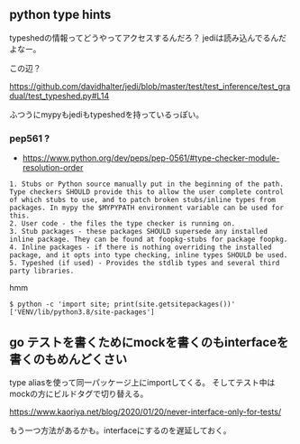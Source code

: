 ## python type hints

typeshedの情報ってどうやってアクセスするんだろ？
jediは読み込んでるんだよなー。

この辺？

https://github.com/davidhalter/jedi/blob/master/test/test_inference/test_gradual/test_typeshed.py#L14

ふつうにmypyもjediもtypeshedを持っているっぽい。

### pep561 ?

- https://www.python.org/dev/peps/pep-0561/#type-checker-module-resolution-order

```
1. Stubs or Python source manually put in the beginning of the path. Type checkers SHOULD provide this to allow the user complete control of which stubs to use, and to patch broken stubs/inline types from packages. In mypy the $MYPYPATH environment variable can be used for this.
2. User code - the files the type checker is running on.
3. Stub packages - these packages SHOULD supersede any installed inline package. They can be found at foopkg-stubs for package foopkg.
4. Inline packages - if there is nothing overriding the installed package, and it opts into type checking, inline types SHOULD be used.
5. Typeshed (if used) - Provides the stdlib types and several third party libraries.
```

hmm

```console
$ python -c 'import site; print(site.getsitepackages())'
['VENV/lib/python3.8/site-packages']
```


## go テストを書くためにmockを書くのもinterfaceを書くのもめんどくさい

type aliasを使って同一パッケージ上にimportしてくる。
そしてテスト中はmockの方にビルドタグで切り替える。

https://www.kaoriya.net/blog/2020/01/20/never-interface-only-for-tests/

もう一つ方法があるかも。interfaceにするのを遅延しておく。

